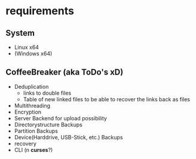 # requirements
## System
* Linux x64
* (Windows x64)

## CoffeeBreaker (aka ToDo's xD)
* Deduplication
  * links to double files
  * Table of new linked files to be able to recover the links back as files
* Multithreading
* Encryption
* Server Backend for upload possibility
* Directorystructure Backups
* Partition Backups
* Device(Harddrive, USB-Stick, etc.) Backups
* recovery
* CLI (n __curses__?)
